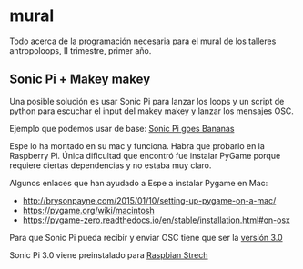 # mural
Todo acerca de la programación necesaria para el mural de los talleres antropoloops, II trimestre, primer año.

## Sonic Pi + Makey makey
Una posible solución es usar Sonic Pi para lanzar los loops y un script de python para escuchar el input del makey makey y lanzar los mensajes OSC.

Ejemplo que podemos usar de base: [Sonic Pi goes Bananas](https://alcluith.wordpress.com/2018/01/25/sonic-pi-goes-bananas/)

Espe lo ha montado en su mac y funciona. Habra que probarlo en la Raspberry Pi. Única dificultad que encontró fue instalar PyGame porque requiere ciertas dependencias y no estaba muy claro.

Algunos enlaces que han ayudado a Espe a instalar Pygame en Mac:
* http://brysonpayne.com/2015/01/10/setting-up-pygame-on-a-mac/
* https://pygame.org/wiki/macintosh
* https://pygame-zero.readthedocs.io/en/stable/installation.html#on-osx

Para que Sonic Pi pueda recibir y enviar OSC tiene que ser la [versión 3.0](https://github.com/samaaron/sonic-pi/blob/master/CHANGELOG.md#v3.0) 

Sonic Pi 3.0 viene preinstalado para [Raspbian Strech](https://www.raspberrypi.org/blog/raspbian-stretch/)


